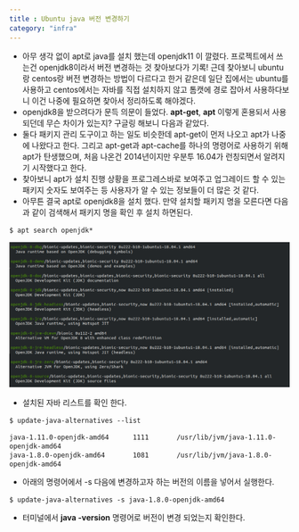 ```yaml
---
title : Ubuntu java 버전 변경하기
category: "infra"
---
```



- 아무 생각 없이 apt로 java를 설치 했는데 openjdk11 이 깔렸다. 프로젝트에서 쓰는건 openjdk8이라서 버전 변경하는 것 찾아보다가 기록! 근데 찾아보니 ubuntu랑 centos랑 버전 변경하는 방법이 다르다고 한거 같은데 일단 집에서는 ubuntu를 사용하고 centos에서는 자바를 직접 설치하지 않고 톰캣에 경로 잡아서 사용하다보니 이건 나중에 필요하면 찾아서 정리하도록 해야겠다.
- openjdk8을 받으려다가 문득 의문이 들었다. **apt-get**, **apt** 이렇게 혼용되서 사용되던데 무슨 차이가 있는지? 구글링 해보니 다음과 같았다.
- 둘다 패키지 관리 도구이고 하는 일도 비슷한데 apt-get이 먼저 나오고 apt가 나중에 나왔다고 한다. 그리고 apt-get과 apt-cache를 하나의 명령어로 사용하기 위해 apt가 탄생했으며, 처음 나온건 2014년이지만 우분투 16.04가 런칭되면서 알려지기 시작했다고 한다.
- 찾아보니 apt가 설치 진행 상황을 프로그레스바로 보여주고 업그레이드 할 수 있는 패키지 숫자도 보여주는 등 사용자가 알 수 있는 정보들이 더 많은 것 같다.
- 아무튼 결국 apt로 openjdk8을 설치 했다. 만약 설치할 패키지 명을 모른다면 다음과 같이 검색해서 패키지 명을 확인 후 설치 하면된다.
~~~ shell
$ apt search openjdk*
~~~
![package.png](./package.png)

- 설치된 자바 리스트를 확인 한다.
~~~shell
$ update-java-alternatives --list
~~~
~~~shell
java-1.11.0-openjdk-amd64      1111       /usr/lib/jvm/java-1.11.0-openjdk-amd64
java-1.8.0-openjdk-amd64       1081       /usr/lib/jvm/java-1.8.0-openjdk-amd64
~~~
- 아래의 명령어에서 -s 다음에 변경하고자 하는 버전의 이름을 넣어서 실행한다.
~~~ shell
$ update-java-alternatives -s java-1.8.0-openjdk-amd64
~~~
- 터미널에서 **java -version** 명령어로 버전이 변경 되었는지 확인한다.
